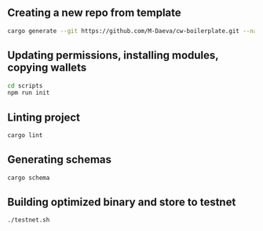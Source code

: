 ## Creating a new repo from template

```sh
cargo generate --git https://github.com/M-Daeva/cw-boilerplate.git --name PROJECT_NAME
```

## Updating permissions, installing modules, copying wallets

```sh
cd scripts
npm run init
```

## Linting project

```sh
cargo lint
```

## Generating schemas

```sh
cargo schema
```

## Building optimized binary and store to testnet

```sh
./testnet.sh
```